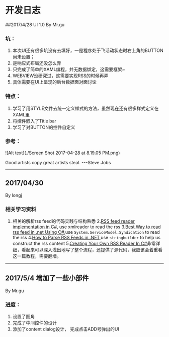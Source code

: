 # 开发日志
##2017/4/28 UI 1.0 
By Mr.gu
### 坑：
1. 本次UI还有很多坑没有去填好，一是程序处于飞活动状态时右上角的BUTTON尚未设置；
2. 是响应式布局还没怎么弄
3. 只完成了简单的XAML编程，并无数据绑定，这需要框架~
4. WEBVIEW没研究过，这需要实现RSS的时候再弄
5. 具体需要在UI上呈现的后台数据面对面讨论

### 特点：
1. 学习了用STYLE文件去统一定义样式的方法，虽然现在还有很多样式定义在XAML里
2. 将控件嵌入了Title bar
3. 学习了对BUTTON的控件自定义

### 参考：
![Alt text](./Screen Shot 2017-04-28 at 8.19.05 PM.png)

 Good artists copy great artists steal. 	 ---Steve Jobs

 ----
 ## 2017/04/30
 By longj
 ### 相关学习资料
 1. 相关的解析rss feed的代码实践与结构熟悉
    2.[RSS feed reader implementation in C#](http://czetsuya-tech.blogspot.com/2011/01/rss-feed-reader-implementation-in-c.html), use xmlreader to read the rss
    3.[Best Way to read rss feed in .net Using C#](http://stackoverflow.com/questions/10399400/best-way-to-read-rss-feed-in-net-using-c-sharp),use `System.ServiceModel.Syndication` to read the rss
    4.[How to Parse RSS Feeds in .NET](https://www.codeproject.com/Articles/820669/How-to-Parse-RSS-Feeds-in-NET),use `stringbuilder` to help us construct the rss content
    5.[Creating Your Own RSS Reader In C#](http://www.dreamincode.net/forums/topic/34745-creating-your-own-rss-reader-in-c%23/)非常详细，看起来可以深入浅出地写了整个流程，还提供了源代码，我应该会着重看这一篇教程，需要翻墙。

---
## 2017/5/4  增加了一些小部件
By Mr.gu

### 进度：
1. 设置了圆角
2. 完成了中间控件的设计
3. 添加了content dialog设计， 完成点击ADD号弹出的UI

